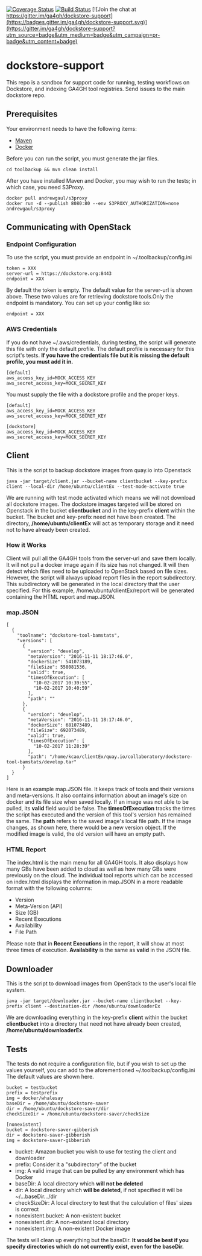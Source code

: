 [![Coverage Status](https://coveralls.io/repos/github/ga4gh/dockstore-support/badge.svg?branch=develop)](https://coveralls.io/github/ga4gh/dockstore-support?branch=develop)
[![Build Status](https://travis-ci.org/ga4gh/dockstore-support.svg?branch=develop)](https://travis-ci.org/ga4gh/dockstore-support) [![Join the chat at https://gitter.im/ga4gh/dockstore-support](https://badges.gitter.im/ga4gh/dockstore-support.svg)](https://gitter.im/ga4gh/dockstore-support?utm_source=badge&utm_medium=badge&utm_campaign=pr-badge&utm_content=badge)

# dockstore-support

This repo is a sandbox for support code for running, testing workflows on Dockstore, and indexing GA4GH tool registries.
Send issues to the main dockstore repo.

## Prerequisites

Your environment needs to have the following items:

* [Maven](https://maven.apache.org/)
* [Docker](https://www.digitalocean.com/community/tutorials/how-to-install-and-use-docker-on-ubuntu-16-04)

Before you can run the script, you must generate the jar files.
```
cd toolbackup && mvn clean install
```
After you have installed Maven and Docker, you may wish to run the tests; in which case, you need S3Proxy.
```
docker pull andrewgaul/s3proxy
docker run -d --publish 8080:80 --env S3PROXY_AUTHORIZATION=none andrewgaul/s3proxy
```
## Communicating with OpenStack

### Endpoint Configuration

To use the script, you must provide an endpoint in ~/.toolbackup/config.ini
```
token = XXX
server-url = https://dockstore.org:8443
endpoint = XXX
```
By default the token is empty. The default value for the server-url is shown above. These two values are for retrieving dockstore tools.Only the endpoint is mandatory.  You can set up your config like so:
```
endpoint = XXX
```

### AWS Credentials

If you do not have ~/.aws/credentials, during testing, the script will generate this file with only the default profile. The default profile is necessary for this script's tests. <b>If you have the credentials file but it is missing the default profile, you must add it in.</b>
```
[default]
aws_access_key_id=MOCK_ACCESS_KEY
aws_secret_access_key=MOCK_SECRET_KEY
```
You must supply the file with a dockstore profile and the proper keys.
```
[default]
aws_access_key_id=MOCK_ACCESS_KEY
aws_secret_access_key=MOCK_SECRET_KEY

[dockstore]
aws_access_key_id=MOCK_ACCESS_KEY
aws_secret_access_key=MOCK_SECRET_KEY
```

## Client

This is the script to backup dockstore images from quay.io into Openstack
```
java -jar target/client.jar --bucket-name clientbucket --key-prefix client --local-dir /home/ubuntu/clientEx --test-mode-activate true
```
We are running with test mode activated which means we will not download all dockstore images. The dockstore images targeted will be stored on Openstack in the bucket <b>clientbucket</b> and in the key-prefix <b>client</b> within the bucket. The bucket and key-prefix need not have been created. The directory, <b>/home/ubuntu/clientEx</b> will act as temporary storage and it need not to have already been created.

### How it Works

Client will pull all the GA4GH tools from the server-url and save them locally. It will not pull a docker image again if its size has not changed. It will then detect which files need to be uploaded to OpenStack based on file sizes. However, the script will always upload report files in the report subdirectory. This subdirectory will be generated in the local directory that the user specified. For this example, /home/ubuntu/clientEx/report will be generated containing the HTML report and map.JSON.

### map.JSON
```
[
  {
    "toolname": "dockstore-tool-bamstats",
    "versions": [
      {
        "version": "develop",
        "metaVersion": "2016-11-11 18:17:46.0",
        "dockerSize": 541073189,
        "fileSize": 558081536,
        "valid": true,
        "timesOfExecution": [
          "10-02-2017 10:39:55",
          "10-02-2017 10:40:59"
        ],
        "path": ""
      },
      {
        "version": "develop",
        "metaVersion": "2016-11-11 18:17:46.0",
        "dockerSize": 681073489,
        "fileSize": 692073489,
        "valid": true,
        "timesOfExecution": [
          "10-02-2017 11:28:39"
        ],
        "path": "/home/kcao/clientEx/quay.io/collaboratory/dockstore-tool-bamstats/develop.tar"
      }
  }
]
```
Here is an example map.JSON file. It keeps track of tools and their versions and meta-versions. It also contains information about an image's size on docker and its file size when saved locally. If an image was not able to be pulled, its <b>valid</b> field would be false. The <b>timesOfExecution</b> tracks the times the script has executed and the version of this tool's version has remained the same. The <b>path</b> refers to the saved image's local file path. If the image changes, as shown here, there would be a new version object. If the modified image is valid, the old version will have an empty path.

### HTML Report

The index.html is the main menu for all GA4GH tools. It also displays how many GBs have been added to cloud as well as how many GBs were previously on the cloud. The individual tool reports which can be accessed on index.html displays the information in map.JSON in a more readable format with the following columns:

- Version
- Meta-Version (API)
- Size (GB)
- Recent Executions
- Availability
- File Path

Please note that in <b>Recent Executions</b> in the report, it will show at most three times of execution. <b>Availability</b> is the same as <b>valid</b> in the JSON file.

## Downloader

This is the script to download images from OpenStack to the user's local file system.
```
java -jar target/downloader.jar --bucket-name clientbucket --key-prefix client --destination-dir /home/ubuntu/downloaderEx
```
We are downloading everything in the key-prefix <b>client</b> within the bucket <b>clientbucket</b> into a directory that need not have already been created, <b>/home/ubuntu/downloaderEx</b>.

## Tests

The tests do not require a configuration file, but if you wish to set up the values yourself, you can add to the aforementioned ~/.toolbackup/config.ini
The default values are shown here.
```
bucket = testbucket
prefix = testprefix
img = docker/whalesay
baseDir = /home/ubuntu/dockstore-saver
dir = /home/ubuntu/dockstore-saver/dir
checkSizeDir = /home/ubuntu/dockstore-saver/checkSize

[nonexistent]
bucket = dockstore-saver-gibberish
dir = dockstore-saver-gibberish
img = dockstore-saver-gibberish
```
- bucket: Amazon bucket you wish to use for testing the client and downloader
- prefix: Consider it a "subdirectory" of the bucket
- img: A valid image that can be pulled by any environment which has Docker
- baseDir: A local directory which <b>will not be deleted</b>
- dir: A local directory which <b>will be deleted</b>, if not specified it will be ~/...baseDir.../dir
- checkSizeDir: A local directory to test that the calculation of files' sizes is correct
- nonexistent.bucket: A non-existent bucket
- nonexistent.dir: A non-existent local directory
- nonexistent.img: A non-existent Docker image

The tests will clean up everything but the baseDir. <b>It would be best if you specify directories which do not currently exist, even for the baseDir.</b>
